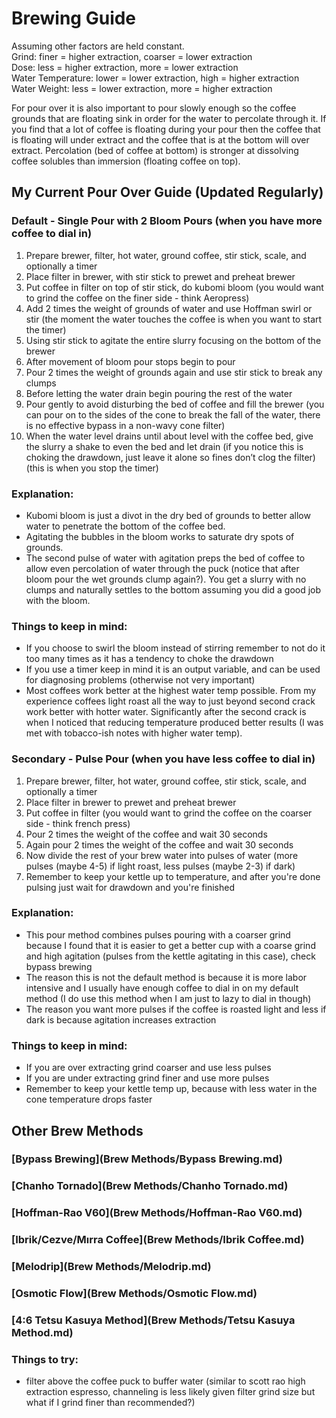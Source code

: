 # Brewing Guide

Assuming other factors are held constant.  
Grind: finer = higher extraction, coarser = lower extraction  
Dose: less = higher extraction, more = lower extraction  
Water Temperature: lower = lower extraction, high = higher extraction  
Water Weight: less = lower extraction, more = higher extraction

For pour over it is also important to pour slowly enough so the coffee grounds that are floating sink in order for the water to percolate through it. If you find that a lot of coffee is floating during your pour then the coffee that is floating will under extract and the coffee that is at the bottom will over extract. Percolation (bed of coffee at bottom) is stronger at dissolving coffee solubles than immersion (floating coffee on top).

## My Current Pour Over Guide (Updated Regularly)
### Default - Single Pour with 2 Bloom Pours (when you have more coffee to dial in)
1. Prepare brewer, filter, hot water, ground coffee, stir stick, scale, and optionally a timer
2. Place filter in brewer, with stir stick to prewet and preheat brewer
3. Put coffee in filter on top of stir stick, do kubomi bloom (you would want to grind the coffee on the finer side - think Aeropress)
4. Add 2 times the weight of grounds of water and use Hoffman swirl or stir (the moment the water touches the coffee is when you want to start the timer)
5. Using stir stick to agitate the entire slurry focusing on the bottom of the brewer
6. After movement of bloom pour stops begin to pour
7. Pour 2 times the weight of grounds again and use stir stick to break any clumps
8. Before letting the water drain begin pouring the rest of the water
9. Pour gently to avoid disturbing the bed of coffee and fill the brewer (you can pour on to the sides of the cone to break the fall of the water, there is no effective bypass in a non-wavy cone filter)
10. When the water level drains until about level with the coffee bed, give the slurry a shake to even the bed and let drain (if you notice this is choking the drawdown, just leave it alone so fines don’t clog the filter) (this is when you stop the timer)

### Explanation:
* Kubomi bloom is just a divot in the dry bed of grounds to better allow water to penetrate the bottom of the coffee bed.
* Agitating the bubbles in the bloom works to saturate dry spots of grounds.
* The second pulse of water with agitation preps the bed of coffee to allow even percolation of water through the puck (notice that after bloom pour the wet grounds clump again?). You get a slurry with no clumps and naturally settles to the bottom assuming you did a good job with the bloom.

### Things to keep in mind:
* If you choose to swirl the bloom instead of stirring remember to not do it too many times as it has a tendency to choke the drawdown
* If you use a timer keep in mind it is an output variable, and can be used for diagnosing problems (otherwise not very important)
* Most coffees work better at the highest water temp possible. From my experience coffees light roast all the way to just beyond second crack work better with hotter water. Significantly after the second crack is when I noticed that reducing temperature produced better results (I was met with tobacco-ish notes with higher water temp).


### Secondary - Pulse Pour (when you have less coffee to dial in)
1. Prepare brewer, filter, hot water, ground coffee, stir stick, scale, and optionally a timer
2. Place filter in brewer to prewet and preheat brewer
3. Put coffee in filter (you would want to grind the coffee on the coarser side - think french press)
4. Pour 2 times the weight of the coffee and wait 30 seconds
5. Again pour 2 times the weight of the coffee and wait 30 seconds
6. Now divide the rest of your brew water into pulses of water (more pulses (maybe 4-5) if light roast, less pulses (maybe 2-3) if dark)
7. Remember to keep your kettle up to temperature, and after you're done pulsing just wait for drawdown and you're finished

### Explanation:
* This pour method combines pulses pouring with a coarser grind because I found that it is easier to get a better cup with a coarse grind and high agitation (pulses from the kettle agitating in this case), check bypass brewing
* The reason this is not the default method is because it is more labor intensive and I usually have enough coffee to dial in on my default method (I do use this method when I am just to lazy to dial in though)
* The reason you want more pulses if the coffee is roasted light and less if dark is because agitation increases extraction  

### Things to keep in mind:
* If you are over extracting grind coarser and use less pulses
* If you are under extracting grind finer and use more pulses
* Remember to keep your kettle temp up, because with less water in the cone temperature drops faster

## Other Brew Methods
### [Bypass Brewing](Brew Methods/Bypass Brewing.md)
### [Chanho Tornado](Brew Methods/Chanho Tornado.md)
### [Hoffman-Rao V60](Brew Methods/Hoffman-Rao V60.md)
### [Ibrik/Cezve/Mırra Coffee](Brew Methods/Ibrik Coffee.md)
### [Melodrip](Brew Methods/Melodrip.md)
### [Osmotic Flow](Brew Methods/Osmotic Flow.md)
### [4:6 Tetsu Kasuya Method](Brew Methods/Tetsu Kasuya Method.md)

### Things to try:
* filter above the coffee puck to buffer water (similar to scott rao high extraction espresso, channeling is less likely given filter grind size but what if I grind finer than recommended?)
